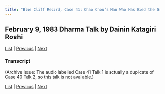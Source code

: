 ```yaml
---
title: "Blue Cliff Record, Case 41: Chao Chou’s Man Who Has Died the Great Death – Talk 1"
---
```

## February 9, 1983 Dharma Talk by Dainin Katagiri Roshi

[List](list#1983) \| 
[Previous](1983-02-02-Blue-Cliff-Record-Case-40-Talk-2) \| 
[Next](1983-02-16-Blue-Cliff-Record-Case-41-Talk-2)

### Transcript

(Archive Issue: The audio labelled Case 41 Talk 1 is actually a duplicate of Case 40 Talk 2, so this talk is not available.)

[List](list#1983) \| 
[Previous](1983-02-02-Blue-Cliff-Record-Case-40-Talk-2) \| 
[Next](1983-02-16-Blue-Cliff-Record-Case-41-Talk-2)